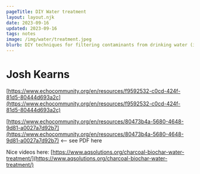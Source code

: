 ```yaml
---
pageTitle: DIY Water treatment  
layout: layout.njk
date: 2023-09-16 
updated: 2023-09-16 
tags: notes 
image: /img/water/treatment.jpeg
blurb: DIY techniques for filtering contaminants from drinking water (image credit, Josh Kearns) 
---
```


# Josh Kearns

[https://www.echocommunity.org/en/resources/f9592532-c0cd-424f-81d5-80444d693a2c](https://www.echocommunity.org/en/resources/f9592532-c0cd-424f-81d5-80444d693a2c)

[https://www.echocommunity.org/en/resources/80473b4a-5680-4648-9d81-a0027a7d92b7](https://www.echocommunity.org/en/resources/80473b4a-5680-4648-9d81-a0027a7d92b7) <-- see PDF here

Nice videos here: [https://www.aqsolutions.org/charcoal-biochar-water-treatment/](https://www.aqsolutions.org/charcoal-biochar-water-treatment/) 
